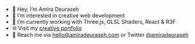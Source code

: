 - 👋  Hey, I’m Amira Deuraseh
- 👀  I’m interested in creative web development
- 🌱  I’m currently working with Three.js, GLSL Shaders, React & R3F
- 🌐  Visit my [creative portfolio](https://amiradeuraseh.com)
- 💌  Reach me via <hello@amiradeuraseh.com> or Twitter [@amiradeuraseh](https://twitter.com/amiradeuraseh)
